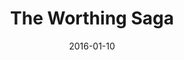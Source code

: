 ---
date: 2016-01-10
dateYear: 2016
isbn: 9781429967297
title: The Worthing Saga
description: "It was a miracle of science that permitted human beings to live, if not forever, then for a long, long time. Some people, anyway. The rich, the powerful—they lived their lives at the rate of one year every ten. Some created two societies: that of people who lived out their normal span and died, and those who slept away the decades, skipping over the intervening years and events. It allowed great plans to be put in motion. It allowed interstellar Empires to be built. It came near to destroying humanity. After a long, long time of decadence and stagnation, a few seed ships were sent out to save our species. They carried human embryos and supplies, and teaching robots, and one man. The Worthing Saga is the story of one of these men, Jason Worthing, and the world he found for the seed he carried."
cover: cover-the-worthing-saga.jpeg
coverGoogle: https://books.google.com/books/content?id=XmBNiE9nrEUC&printsec=frontcover&img=1&zoom=1&edge=curl&source=gbs_api
pageCount: 488
authors: Orson Scott Card
publishers: Tor Books
published: 1992-12-15
publishedYear: 1992
shelves:
- fiction
---